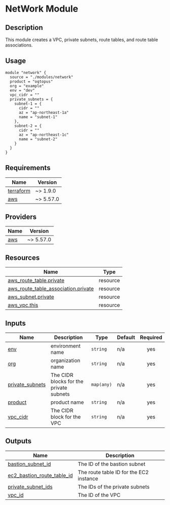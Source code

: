 <!-- BEGIN_TF_DOCS -->
# NetWork Module

## Description

This module creates a VPC, private subnets, route tables, and route table associations.

## Usage

```hcl
module "network" {
  source = "./modules/network"
  product = "oqtopus"
  org = "example"
  env = "dev"
  vpc_cidr = ""
  private_subnets = {
    subnet-1 = {
      cidr = ""
      az = "ap-northeast-1a"
      name = "subnet-1"
    },
    subnet-2 = {
      cidr = ""
      az = "ap-northeast-1c"
      name = "subnet-2"
    }
  }
}
```

## Requirements

| Name | Version |
|------|---------|
| <a name="requirement_terraform"></a> [terraform](#requirement\_terraform) | ~> 1.9.0 |
| <a name="requirement_aws"></a> [aws](#requirement\_aws) | ~> 5.57.0 |

## Providers

| Name | Version |
|------|---------|
| <a name="provider_aws"></a> [aws](#provider\_aws) | ~> 5.57.0 |

## Resources

| Name | Type |
|------|------|
| [aws_route_table.private](https://registry.terraform.io/providers/hashicorp/aws/latest/docs/resources/route_table) | resource |
| [aws_route_table_association.private](https://registry.terraform.io/providers/hashicorp/aws/latest/docs/resources/route_table_association) | resource |
| [aws_subnet.private](https://registry.terraform.io/providers/hashicorp/aws/latest/docs/resources/subnet) | resource |
| [aws_vpc.this](https://registry.terraform.io/providers/hashicorp/aws/latest/docs/resources/vpc) | resource |

## Inputs

| Name | Description | Type | Default | Required |
|------|-------------|------|---------|:--------:|
| <a name="input_env"></a> [env](#input\_env) | environment name | `string` | n/a | yes |
| <a name="input_org"></a> [org](#input\_org) | organization name | `string` | n/a | yes |
| <a name="input_private_subnets"></a> [private\_subnets](#input\_private\_subnets) | The CIDR blocks for the private subnets | `map(any)` | n/a | yes |
| <a name="input_product"></a> [product](#input\_product) | product name | `string` | n/a | yes |
| <a name="input_vpc_cidr"></a> [vpc\_cidr](#input\_vpc\_cidr) | The CIDR block for the VPC | `string` | n/a | yes |

## Outputs

| Name | Description |
|------|-------------|
| <a name="output_bastion_subnet_id"></a> [bastion\_subnet\_id](#output\_bastion\_subnet\_id) | The ID of the bastion subnet |
| <a name="output_ec2_bastion_route_table_id"></a> [ec2\_bastion\_route\_table\_id](#output\_ec2\_bastion\_route\_table\_id) | The route table ID for the EC2 instance |
| <a name="output_private_subnet_ids"></a> [private\_subnet\_ids](#output\_private\_subnet\_ids) | The IDs of the private subnets |
| <a name="output_vpc_id"></a> [vpc\_id](#output\_vpc\_id) | The ID of the VPC |
<!-- END_TF_DOCS -->